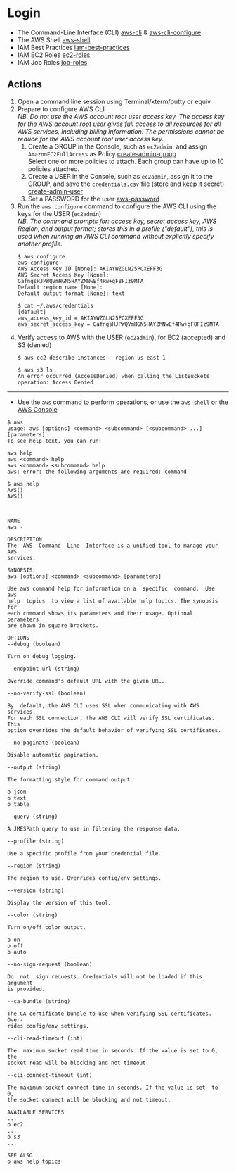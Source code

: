 # Login
* The  Command-Line Interface (CLI) 
[aws-cli](https://aws.amazon.com/cli/) & 
[aws-cli-configure](https://docs.aws.amazon.com/cli/latest/userguide/cli-chap-configure.html)
* The AWS Shell 
[aws-shell](https://github.com/awslabs/aws-shell)
* IAM Best Practices
[iam-best-practices](https://docs.aws.amazon.com/IAM/latest/UserGuide/best-practices.html)
* IAM EC2 Roles [ec2-roles](https://docs.aws.amazon.com/en_pv/AWSEC2/latest/UserGuide/iam-roles-for-amazon-ec2.html)
* IAM Job Roles [job-roles](https://docs.aws.amazon.com/en_pv/IAM/latest/UserGuide/access_policies_job-functions.html)
## Actions
1. Open a command line session using Terminal/xterm/putty or equiv
1. Prepare to configure AWS CLI
   <br><i>NB. Do not use the AWS account root user access key. The access key for the AWS account root user gives full access to all resources for all AWS services, including billing information. The permissions cannot be reduce for the AWS account root user access key.</i>
   1. Create a GROUP in the Console, such as `ec2admin`, and assign `AmazonEC2FullAccess` as Policy [create-admin-group](https://docs.aws.amazon.com/IAM/latest/UserGuide/getting-started_create-admin-group.html)
   <br>Select one or more policies to attach. Each group can have up to 10 policies attached.
   1. Create a USER in the Console, such as `ec2admin`, assign it to the GROUP, and save the `credentials.csv` file (store and keep it secret) [create-admin-user](https://docs.aws.amazon.com/IAM/latest/UserGuide/getting-started_create-admin-group.html)
   1. Set a PASSWORD for the user [aws-password](https://docs.aws.amazon.com/IAM/latest/UserGuide/id_credentials_passwords_admin-change-user.html)
1. Run the `aws configure` command to configure the AWS CLI using the keys for the USER (`ec2admin`)
   <br><i>NB. The command prompts for: access key, secret access key, AWS Region, and output format; stores this in a profile ("default"), this is used when running  an AWS CLI command without explicitly specify another profile.</i>
    ```
    $ aws configure
    aws configure
    AWS Access Key ID [None]: AKIAYWZGLN25PCXEFF3G
    AWS Secret Access Key [None]: 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
    Default region name [None]: 
    Default output format [None]: text

   $ cat ~/.aws/credentials
   [default]
   aws_access_key_id = AKIAYWZGLN25PCXEFF3G
   aws_secret_access_key = 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
    ```
1. Verify access to AWS with the USER (`ec2admin`), for EC2 (accepted) and S3 (denied)
   ```
   $ aws ec2 describe-instances --region us-east-1
   
   $ aws s3 ls
   An error occurred (AccessDenied) when calling the ListBuckets operation: Access Denied
   ```
***
* Use the `aws` command to perform operations, or use the [`aws-shell`](https://github.com/awslabs/aws-shell) or the [AWS Console](https://console.aws.amazon.com/)
```
$ aws 
usage: aws [options] <command> <subcommand> [<subcommand> ...] [parameters]
To see help text, you can run:

aws help
aws <command> help
aws <command> <subcommand> help
aws: error: the following arguments are required: command

$ aws help
AWS()                                                                    AWS()



NAME
aws -

DESCRIPTION
The  AWS  Command  Line  Interface is a unified tool to manage your AWS
services.

SYNOPSIS
aws [options] <command> <subcommand> [parameters]

Use aws command help for information on a  specific  command.  Use  aws
help  topics  to view a list of available help topics. The synopsis for
each command shows its parameters and their usage. Optional  parameters
are shown in square brackets.

OPTIONS
--debug (boolean)

Turn on debug logging.

--endpoint-url (string)

Override command's default URL with the given URL.

--no-verify-ssl (boolean)

By  default, the AWS CLI uses SSL when communicating with AWS services.
For each SSL connection, the AWS CLI will verify SSL certificates. This
option overrides the default behavior of verifying SSL certificates.

--no-paginate (boolean)

Disable automatic pagination.

--output (string)

The formatting style for command output.

o json
o text
o table

--query (string)

A JMESPath query to use in filtering the response data.

--profile (string)

Use a specific profile from your credential file.

--region (string)

The region to use. Overrides config/env settings.

--version (string)

Display the version of this tool.

--color (string)

Turn on/off color output.

o on
o off
o auto

--no-sign-request (boolean)

Do  not  sign requests. Credentials will not be loaded if this argument
is provided.

--ca-bundle (string)

The CA certificate bundle to use when verifying SSL certificates. Over-
rides config/env settings.

--cli-read-timeout (int)

The  maximum socket read time in seconds. If the value is set to 0, the
socket read will be blocking and not timeout.

--cli-connect-timeout (int)

The maximum socket connect time in seconds. If the value is set  to  0,
the socket connect will be blocking and not timeout.

AVAILABLE SERVICES
...
o ec2
...
o s3
...

SEE ALSO
o aws help topics
```
